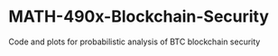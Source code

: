 # MATH-490x-Blockchain-Security
Code and plots for probabilistic analysis of BTC blockchain security
